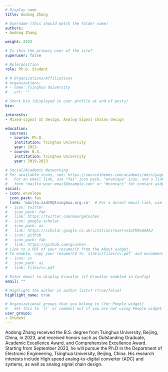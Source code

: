 ```yaml
---
# Display name
title: Aodong Zhang

# Username (this should match the folder name)
authors:
- Aodong Zhang

weight: 2023

# Is this the primary user of the site?
superuser: false

# Role/position
role: Ph.D. Student

# # Organizations/Affiliations
# organizations:
# - name: Tsinghua University
#   url: ""

# Short bio (displayed in user profile at end of posts)
bio: 

interests:
- Mixed-signal IC design, Analog Signal Chains design

education:
  courses:
  - course: Ph.D.
    institution: Tsinghua University
    year: 2023-
  - course: B.S.
    institution: Tsinghua University
    year: 2019-2023

# Social/Academic Networking
# For available icons, see: https://sourcethemes.com/academic/docs/page-builder/#icons
#   For an email link, use "fas" icon pack, "envelope" icon, and a link in the
#   form "mailto:your-email@example.com" or "#contact" for contact widget.
social:
- icon: envelope
  icon_pack: fas
  link: 'mailto:zad19@tsinghua.org.cn'  # For a direct email link, use "mailto:test@example.org".
# - icon: twitter
#   icon_pack: fab
#   link: https://twitter.com/GeorgeCushen
# - icon: google-scholar
#   icon_pack: ai
#   link: https://scholar.google.co.uk/citations?user=sIwtMXoAAAAJ
# - icon: github
#   icon_pack: fab
#   link: https://github.com/gcushen
# Link to a PDF of your resume/CV from the About widget.
# To enable, copy your resume/CV to `static/files/cv.pdf` and uncomment the lines below.
# - icon: cv
#   icon_pack: ai
#   link: files/cv.pdf

# Enter email to display Gravatar (if Gravatar enabled in Config)
email: ""

# Highlight the author in author lists? (true/false)
highlight_name: true

# Organizational groups that you belong to (for People widget)
#   Set this to `[]` or comment out if you are not using People widget.
user_groups:
- Student
---
```


Aodong Zhang received the B.S. degree from Tsinghua University, Beijing, China, in 2023, and received honors such as Outstanding Graduate, Academic Excellence Award, and Comprehensive Excellence Award. Starting from September 2023, he will pursue the Ph.D in the Department of Electronic Engineering, Tsinghua University, Beijing, China. His research interests include High speed analog-to-digital converter (ADC) and systems, as well as analog signal chain design.

